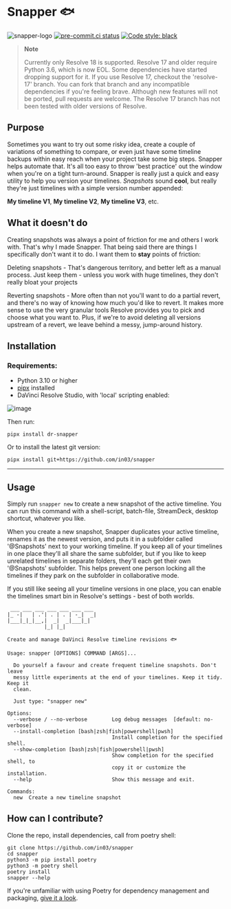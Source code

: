 # Snapper 🐟
![snapper-logo](https://github.com/in03/snapper/blob/main/assets/snapper_logo.svg)
[![pre-commit.ci status](https://results.pre-commit.ci/badge/github/in03/snapper/main.svg)](https://results.pre-commit.ci/latest/github/in03/snapper/main) [![Code style: black](https://img.shields.io/badge/code%20style-black-000000.svg)](https://github.com/psf/black)

> **Note**
> 
> Currently only Resolve 18 is supported.
> Resolve 17 and older require Python 3.6, which is now EOL. Some dependencies have started dropping support for it.
> If you use Resolve 17, checkout the 'resolve-17' branch. You can fork that branch and any incompatible dependencies if you're feeling brave.
> Although new features will not be ported, pull requests are welcome. The Resolve 17 branch has not been tested with older versions of Resolve.

## Purpose
Sometimes you want to try out some risky idea, create a couple of variations of something to compare, or even just have some timeline backups within easy reach when your project take some big steps. Snapper helps automate that. It's all too easy to throw 'best practice' out the window when you're on a tight turn-around. Snapper is really just a quick and easy utility to help you version your timelines. *Snapshots* sound **cool**, but really they're just timelines with a simple version number appended: 

**My timeline V1**, **My timeline V2**, **My timeline V3**, etc.


## What it doesn't do
Creating snapshots was always a point of friction for me and others I work with. That's why I made Snapper. That being said there are things I specifically don't want it to do. I want them to **stay** points of friction:

Deleting snapshots - That's dangerous territory, and better left as a manual process. Just keep them - unless you work with huge timelines, they don't really bloat your projects

Reverting snapshots - More often than not you'll want to do a partial revert, and there's no way of knowing how much you'd like to revert. It makes more sense to use the very granular tools Resolve provides you to pick and choose what you want to. Plus, if we're to avoid deleting all versions upstream of a revert, we leave behind a messy, jump-around history.

## Installation

### Requirements:
- Python 3.10 or higher
- [pipx](https://pypa.github.io/pipx/installation/) installed 
- DaVinci Resolve Studio, with 'local' scripting enabled:

![image](https://github.com/in03/snapper/assets/13340723/aed807ac-c980-4206-9f74-626305ce786c)





Then run:
```
pipx install dr-snapper
```

Or to install the latest git version:
```
pipx install git+https://github.com/in03/snapper
```

---

## Usage

Simply run `snapper new` to create a new snapshot of the active timeline.
You can run this command with a shell-script, batch-file, StreamDeck, desktop shortcut, whatever you like.  

When you create a new snapshot, Snapper duplicates your active timeline, renames it as the newest version, and puts it in a subfolder called '@Snapshots' next to your working timeline. If you keep all of your timelines in one place they'll all share the same subfolder, but if you like to keep unrelated timelines in separate folders, they'll each get their own '@Snapshots' subfolder. This helps prevent one person locking all the timelines if they park on the subfolder in collaborative mode.

If you still like seeing all your timeline versions in one place, you can enable the timelines smart bin in Resolve's settings - best of both worlds.

```
 ___ ___ ___ ___ ___ ___ ___
|_ -|   | .'| . | . | -_|  _|
|___|_|_|__,|  _|  _|___|_|
            |_| |_|

Create and manage DaVinci Resolve timeline revisions 🐟

Usage: snapper [OPTIONS] COMMAND [ARGS]...

  Do yourself a favour and create frequent timeline snapshots. Don't leave
  messy little experiments at the end of your timelines. Keep it tidy. Keep it
  clean.

  Just type: "snapper new"

Options:
  --verbose / --no-verbose        Log debug messages  [default: no-verbose]
  --install-completion [bash|zsh|fish|powershell|pwsh]
                                  Install completion for the specified shell.
  --show-completion [bash|zsh|fish|powershell|pwsh]
                                  Show completion for the specified shell, to
                                  copy it or customize the installation.
  --help                          Show this message and exit.

Commands:
  new  Create a new timeline snapshot
```

## How can I contribute?
Clone the repo, install dependencies, call from poetry shell:
```
git clone https://github.com/in03/snapper
cd snapper
python3 -m pip install poetry
python3 -m poetry shell
poetry install
snapper --help
```
If you're unfamiliar with using Poetry for dependency management and packaging, [give it a look](https://python-poetry.org/docs/basic-usage).
